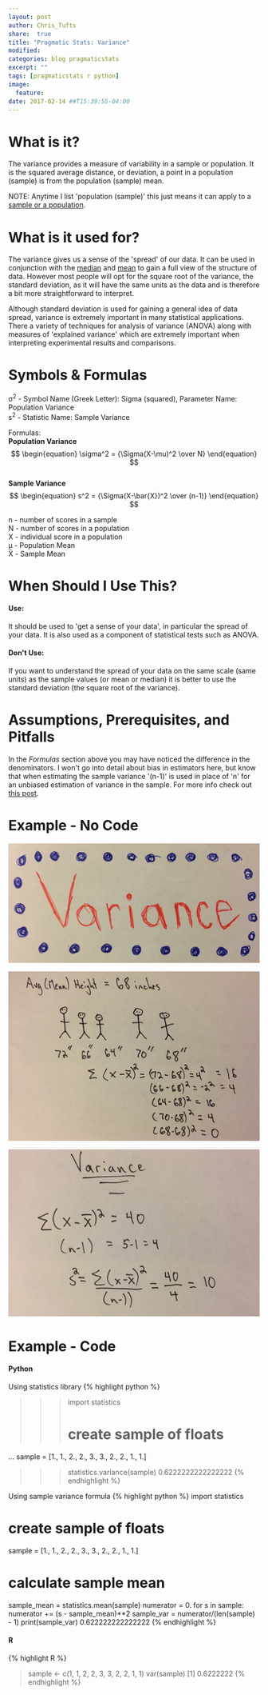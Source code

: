 ```yaml
---
layout: post
author: Chris_Tufts
share:  true
title: "Pragmatic Stats: Variance"
modified:
categories: blog pragmaticstats
excerpt: ""
tags: [pragmaticstats r python]
image:
  feature:
date: 2017-02-14 ##T15:39:55-04:00
---
```


# What is it?
The variance provides a measure of variability in a sample or population.
It is the squared average distance, or deviation, a point in a population (sample) is
from the population (sample) mean.  

NOTE: Anytime I list 'population (sample)' this just means it can apply to a
[sample or a population](http://stats.stackexchange.com/questions/269/what-is-the-difference-between-a-population-and-a-sample#answer-416).  

# What is it used for?
The variance gives us a sense of the 'spread' of our data. It can be used in
conjunction with the [median](http://miningthedetails.com/blog/r/python/pragmatic/stats/PragmaticPostMedian/) and [mean](http://miningthedetails.com/blog/r/python/pragmatic/stats/PragmaticPostMean/) to gain a full view of the structure of
data. However most people will opt for the square root of the variance, the standard
deviation, as it will have the same units as the data and is therefore a bit more
straightforward to interpret.

Although standard deviation is used for gaining a general idea of data spread,
variance is extremely important in many statistical applications. There a variety
of techniques for analysis of variance (ANOVA) along with measures of 'explained variance'
which are extremely important when interpreting experimental results and comparisons.

# Symbols & Formulas
&sigma;<sup>2</sup> - Symbol Name (Greek Letter): Sigma (squared),
  Parameter Name: Population Variance<br/>
s<sup>2</sup> - Statistic Name: Sample Variance

Formulas:<br />
<b>Population Variance</b><br/>
<span>
$$
\begin{equation}
\sigma^2 = {\Sigma(X-\mu)^2 \over N}
\end{equation}
$$
</span><br/>
<b>Sample Variance</b><br/>
<span>
$$
\begin{equation}
s^2 = {\Sigma(X-\bar{X})^2 \over (n-1)}
\end{equation}
$$
</span>

n - number of scores in a sample<br />
N - number of scores in a population<br />
X - individual score in a population<br/>
&mu; - Population Mean<br />
X&#772; - Sample Mean


# When Should I Use This?

#### Use:
It should be used to 'get a sense of your data', in particular the spread of
your data. It is also used as a component of statistical tests such as
ANOVA.   

#### Don't Use:
If you want to understand the spread of your data on the same scale (same units)
as the sample values (or mean or median) it is better to use the
standard deviation (the square root of the variance).

# Assumptions, Prerequisites, and Pitfalls

In the <i>Formulas</i> section above you may have noticed the difference in the
denominators. I won't go into detail about bias in estimators here, but know that
when estimating the sample variance '(n-1)' is used in place of 'n' for an
unbiased estimation of variance in the sample. For more info check out [this
post](http://stats.stackexchange.com/questions/51237/population-variance-and-sample-variance#answer-51239).  

# Example - No Code

![Variance example title page](/images/variance/variance_title.jpeg)

![Variance example page 1](/images/variance/Variance_pg1.jpg)

![Variance example page 2](/images/variance/Variance_pg2.jpg)

# Example - Code

#### Python

Using statistics library
{% highlight python %}
>>> import statistics
>>> # create sample of floats
... sample = [1., 1., 2., 2., 3., 3., 2., 2., 1., 1.]
>>> statistics.variance(sample)
0.6222222222222222
{% endhighlight %}

Using sample variance formula
{% highlight python %}
import statistics
# create sample of floats
sample = [1., 1., 2., 2., 3., 3., 2., 2., 1., 1.]
# calculate sample mean
sample_mean = statistics.mean(sample)
numerator = 0.
for s in sample:
  numerator += (s - sample_mean)**2
sample_var = numerator/(len(sample) - 1)
print(sample_var)
0.622222222222222
{% endhighlight %}

#### R
{% highlight R %}
> sample <- c(1, 1, 2, 2, 3, 3, 2, 2, 1, 1)
> var(sample)
[1] 0.6222222
{% endhighlight %}

[jekyll-gh]: https://github.com/jekyll/jekyll
[jekyll]:    http://jekyllrb.com
